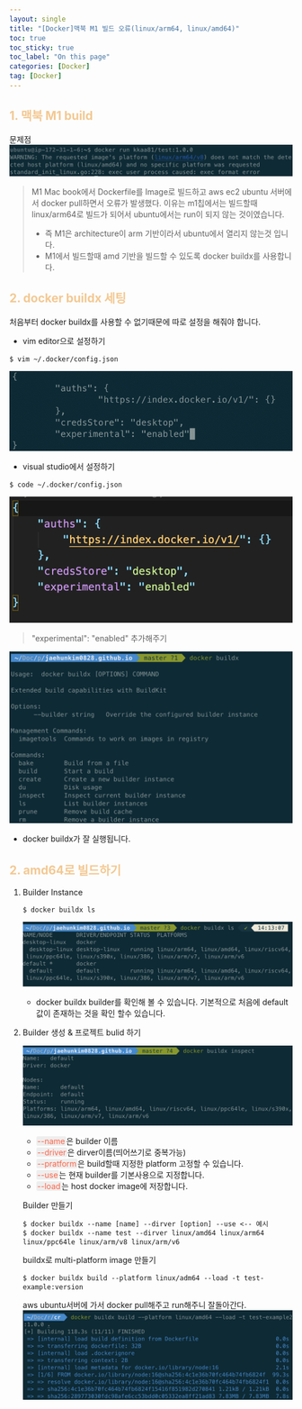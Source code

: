 ```yaml
---
layout: single
title: "[Docker]맥북 M1 빌드 오류(linux/arm64, linux/amd64)"
toc: true
toc_sticky: true
toc_label: "On this page"
categories: [Docker]
tag: [Docker]
---
```


## <span style="color: #F3C892">1. 맥북 M1 build</span>

문제점
![docker](/images/dockers/error.png)

> M1 Mac book에서 Dockerfile를 Image로 빌드하고 aws ec2 ubuntu 서버에서 docker pull하면서 오류가 발생했다. 이유는 m1칩에서는 빌드할때 linux/arm64로 빌드가 되어서 ubuntu에서는 run이 되지 않는 것이였습니다.
>
> - 즉 M1은 architecture이 arm 기반이라서 ubuntu에서 열리지 않는것 입니다.
> - M1에서 빌드할때 amd 기반을 빌드할 수 있도록 docker buildx를 사용합니다.

## <span style="color: #F3C892">2. docker buildx 세팅</span>

처음부터 docker buildx를 사용할 수 없기때문에 따로 설정을 해줘야 합니다.

- vim editor으로 설정하기

```
$ vim ~/.docker/config.json
```

![docker](/images/dockers/docker-config.png)

- visual studio에서 설정하기

```
$ code ~/.docker/config.json
```

![docker](/images/dockers/vscode-config.png)

> "experimental": "enabled" 추가해주기

![docker](/images/dockers/docker-buildx.png)

- docker buildx가 잘 실행됩니다.

## <span style="color: #F3C892">2. amd64로 빌드하기</span>

1. Builder Instance

   ```
   $ docker buildx ls
   ```

   ![docker](/images/dockers/docker-ls.png)

   - docker buildx builder를 확인해 볼 수 있습니다. 기본적으로 처음에 default값이 존재하는 것을 확인 할수 있습니다.

2. Builder 생성 & 프로젝트 bulid 하기

   ![docker](/images/dockers/inspect.png)

   - <span style='background-color: #EEEEEE; color: tomato; padding: 0 2px; border-radius: 3px' >--name</span>은 builder 이름
   - <span style='background-color: #EEEEEE; color: tomato; padding: 0 2px; border-radius: 3px' >--driver</span>은 dirver이름(띄어쓰기로 중복가능)
   - <span style='background-color: #EEEEEE; color: tomato; padding: 0 2px; border-radius: 3px' >--pratform</span>은 build할때 지정한 platform 고정할 수 있습니다.
   - <span style='background-color: #EEEEEE; color: tomato; padding: 0 2px; border-radius: 3px' >--use</span>는 현재 builder를 기본사용으로 지정합니다.
   - <span style='background-color: #EEEEEE; color: tomato; padding: 0 2px; border-radius: 3px' >--load</span>는 host docker image에 저장합니다.

   Builder 만들기

   ```
   $ docker buildx --name [name] --dirver [option] --use <-- 예시
   $ docker buildx --name test --dirver linux/amd64 linux/arm64 linux/ppc64le linux/arm/v8 linux/arm/v6
   ```

   buildx로 multi-platform image 만들기

   ```
   $ docker buildx build --platform linux/adm64 --load -t test-example:version
   ```

   aws ubuntu서버에 가서 docker pull해주고 run해주니 잘돌아간다.
   ![build-start](/images/dockers/build-start.png)
